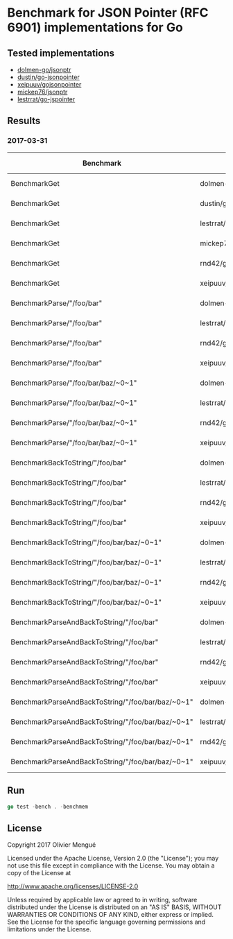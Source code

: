 
# Benchmark for JSON Pointer (RFC 6901) implementations for Go

## Tested implementations

* [dolmen-go/jsonptr](https://github.com/dolmen-go/jsonptr)
* [dustin/go-jsonpointer](https://github.com/dustin/go-jsonpointer)
* [xeipuuv/gojsonpointer](https://github.com/xeipuuv/gojsonpointer)
* [mickep76/jsonptr](https://github.com/mickep76/jsonptr)
* [lestrrat/go-jspointer](https://github.com/lestrrat/go-jspointer)

## Results

### 2017-03-31

| Benchmark | impl | speed | allocs bytes | allocs count |
| --- | --- | ---: | ---: | ---: |
| BenchmarkGet | dolmen-go/jsonptr | **86.7 ns/op** | **0 B/op** | **0 allocs/op** |
| BenchmarkGet | dustin/go-jsonpointer | 274 ns/op | 48 B/op | 1 allocs/op |
| BenchmarkGet | lestrrat/go-jspointer | 1240 ns/op | 272 B/op | 9 allocs/op |
| BenchmarkGet | mickep76/jsonptr | 572 ns/op | 67 B/op | 4 allocs/op |
| BenchmarkGet | rnd42/go-jsonpointer | 617 ns/op | 128 B/op | 3 allocs/op |
| BenchmarkGet | xeipuuv/gojsonpointer | 385 ns/op | 48 B/op | 1 allocs/op |
| BenchmarkParse/"/foo/bar" | dolmen-go/jsonptr | 243 ns/op | **64 B/op** | **2 allocs/op** |
| BenchmarkParse/"/foo/bar" | lestrrat/go-jspointer | 439 ns/op | 128 B/op | 4 allocs/op |
| BenchmarkParse/"/foo/bar" | rnd42/go-jsonpointer | 459 ns/op | 104 B/op | 3 allocs/op |
| BenchmarkParse/"/foo/bar" | xeipuuv/gojsonpointer | **206 ns/op** | **64 B/op** | **2 allocs/op** |
| BenchmarkParse/"/foo/bar/baz/\~0\~1" | dolmen-go/jsonptr | 398 ns/op | 98 B/op | 3 allocs/op |
| BenchmarkParse/"/foo/bar/baz/\~0\~1" | lestrrat/go-jspointer | 848 ns/op | 234 B/op | 9 allocs/op |
| BenchmarkParse/"/foo/bar/baz/\~0\~1" | rnd42/go-jsonpointer | 1001 ns/op | 170 B/op | 7 allocs/op |
| BenchmarkParse/"/foo/bar/baz/\~0\~1" | xeipuuv/gojsonpointer | **296 ns/op** | **96 B/op** | **2 allocs/op** |
| BenchmarkBackToString/"/foo/bar" | dolmen-go/jsonptr | 111 ns/op | 24 B/op | 2 allocs/op |
| BenchmarkBackToString/"/foo/bar" | lestrrat/go-jspointer | 11.6 ns/op | **0 B/op** | **0 allocs/op** |
| BenchmarkBackToString/"/foo/bar" | rnd42/go-jsonpointer | **7.80 ns/op** | **0 B/op** | **0 allocs/op** |
| BenchmarkBackToString/"/foo/bar" | xeipuuv/gojsonpointer | 127 ns/op | 16 B/op | 2 allocs/op |
| BenchmarkBackToString/"/foo/bar/baz/\~0\~1" | dolmen-go/jsonptr | 159 ns/op | 64 B/op | 2 allocs/op |
| BenchmarkBackToString/"/foo/bar/baz/\~0\~1" | lestrrat/go-jspointer | 11.3 ns/op | **0 B/op** | **0 allocs/op** |
| BenchmarkBackToString/"/foo/bar/baz/\~0\~1" | rnd42/go-jsonpointer | **7.91 ns/op** | **0 B/op** | **0 allocs/op** |
| BenchmarkBackToString/"/foo/bar/baz/\~0\~1" | xeipuuv/gojsonpointer | 208 ns/op | 64 B/op | 3 allocs/op |
| BenchmarkParseAndBackToString/"/foo/bar" | dolmen-go/jsonptr | 373 ns/op | 88 B/op | 4 allocs/op |
| BenchmarkParseAndBackToString/"/foo/bar" | lestrrat/go-jspointer | 443 ns/op | 128 B/op | 4 allocs/op |
| BenchmarkParseAndBackToString/"/foo/bar" | rnd42/go-jsonpointer | 463 ns/op | 104 B/op | **3 allocs/op** |
| BenchmarkParseAndBackToString/"/foo/bar" | xeipuuv/gojsonpointer | **336 ns/op** | **80 B/op** | 4 allocs/op |
| BenchmarkParseAndBackToString/"/foo/bar/baz/\~0\~1" | dolmen-go/jsonptr | 572 ns/op | 162 B/op | **5 allocs/op** |
| BenchmarkParseAndBackToString/"/foo/bar/baz/\~0\~1" | lestrrat/go-jspointer | 873 ns/op | 234 B/op | 9 allocs/op |
| BenchmarkParseAndBackToString/"/foo/bar/baz/\~0\~1" | rnd42/go-jsonpointer | 1000 ns/op | 170 B/op | 7 allocs/op |
| BenchmarkParseAndBackToString/"/foo/bar/baz/\~0\~1" | xeipuuv/gojsonpointer | **519 ns/op** | **160 B/op** | **5 allocs/op** |

## Run

```go
go test -bench . -benchmem
```

## License

Copyright 2017 Olivier Mengué

Licensed under the Apache License, Version 2.0 (the "License");
you may not use this file except in compliance with the License.
You may obtain a copy of the License at

   http://www.apache.org/licenses/LICENSE-2.0

Unless required by applicable law or agreed to in writing, software
distributed under the License is distributed on an "AS IS" BASIS,
WITHOUT WARRANTIES OR CONDITIONS OF ANY KIND, either express or implied.
See the License for the specific language governing permissions and
limitations under the License.
